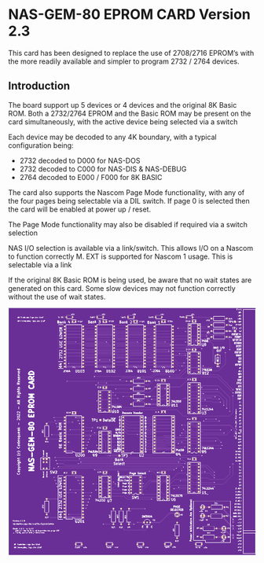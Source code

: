 # NAS-GEM-80 EPROM CARD Version 2.3

This card has been designed to replace the use of 2708/2716 EPROM’s with the more readily available and simpler to program 2732 / 2764 devices.

## Introduction

The board support up 5 devices or 4 devices and the original 8K Basic ROM. Both a 2732/2764 EPROM and the Basic ROM may be present on the card simultaneously, with the active device being selected via a switch

Each device may be decoded to any 4K boundary, with a typical configuration being:

* 2732 decoded to D000 for NAS-DOS
* 2732 decoded to C000 for NAS-DIS & NAS-DEBUG
* 2764 decoded to E000 / F000 for 8K BASIC

The card also supports the Nascom Page Mode functionality, with any of the four pages being selectable via a DIL switch. If page 0 is selected then the card will be enabled at power up / reset.

The Page Mode functionality may also be disabled if required via a switch selection

NAS I/O selection is available via a link/switch.  This allows I/O on a Nascom to function correctly
M. EXT is supported for Nascom 1 usage.  This is selectable via a link

If the original 8K Basic ROM is being used, be aware that no wait states are generated on this card. Some slow devices may not function correctly without the use of wait states.


![PCB From JLCPCB](pcb.png)
